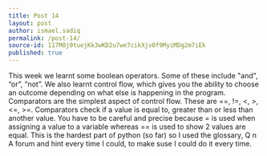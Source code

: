 ```yaml
---
title: Post 14
layout: post
author: ismael.sadiq
permalink: /post-14/
source-id: 117M0j0tuejKk3wKD2u7we7cikXjv0f9MyiMDg2m7iEk
published: true
---
```

This week we learnt some boolean operators. Some of these include "and", “or”, “not”. We also learnt control flow, which gives you the ability to choose an outcome depending on what else is happening in the program. Comparators are the simplest aspect of control flow. These are ==, !=, <, >, <=, >=. Comparators check if a value is equal to, greater than or less than another value. You have to be careful and precise because = is used when assigning a value to a variable whereas == is used to show 2 values are equal. This is the hardest part of python (so far) so I used the glossary, Q n A forum and hint every time I could, to make suse I could do it  every time.

